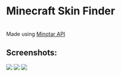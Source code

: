<h1>Minecraft Skin Finder</h1></br>
Made using <a href="https://minotar.net/">Minotar API</a>

<h2>Screenshots:</h2>
<img src="https://user-images.githubusercontent.com/80574029/202795336-bee5a822-11fe-4261-b3c8-a3fe16c82e19.png"/>
<img src="https://user-images.githubusercontent.com/80574029/202795344-cf10ae7b-4ffe-4be3-b9c1-50bf89765214.png"/>
<img src="https://user-images.githubusercontent.com/80574029/202795349-aa3a74b7-7723-4cbc-b0d9-5417915682dd.png"/>
